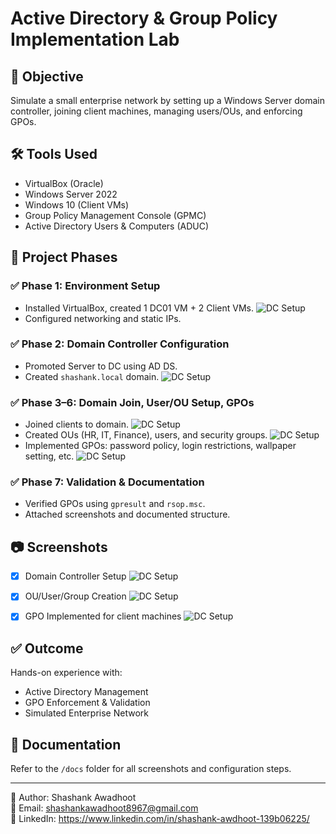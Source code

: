 # Active Directory & Group Policy Implementation Lab

## 🧠 Objective
Simulate a small enterprise network by setting up a Windows Server domain controller, joining client machines, managing users/OUs, and enforcing GPOs.

## 🛠️ Tools Used
- VirtualBox (Oracle)
- Windows Server 2022
- Windows 10 (Client VMs)
- Group Policy Management Console (GPMC)
- Active Directory Users & Computers (ADUC)

## 🔄 Project Phases

### ✅ Phase 1: Environment Setup
- Installed VirtualBox, created 1 DC01 VM + 2 Client VMs.
![DC Setup](docs/Phase1-EnvironmentSetup.jpeg)
- Configured networking and static IPs.


### ✅ Phase 2: Domain Controller Configuration
- Promoted Server to DC using AD DS.
- Created `shashank.local` domain.
![DC Setup](docs/AD_DHCP-setup.JPG)

### ✅ Phase 3–6: Domain Join, User/OU Setup, GPOs
- Joined clients to domain.
![DC Setup](docs/client-domain_join.JPG)
- Created OUs (HR, IT, Finance), users, and security groups.
![DC Setup](docs/User_creation.JPG)
- Implemented GPOs: password policy, login restrictions, wallpaper setting, etc.
![DC Setup](docs/GPO-settings.JPG)

### ✅ Phase 7: Validation & Documentation
- Verified GPOs using `gpresult` and `rsop.msc`.
- Attached screenshots and documented structure.

## 📷 Screenshots
- [x] Domain Controller Setup
![DC Setup](docs/dc-setup.JPG)

- [x] OU/User/Group Creation
![DC Setup](docs/OU-structure.JPG)

- [x] GPO Implemented for client machines
![DC Setup](docs/desktopwallpaper-GPO_alicehr.JPG)

## ✅ Outcome
Hands-on experience with:
- Active Directory Management
- GPO Enforcement & Validation
- Simulated Enterprise Network

## 📂 Documentation
Refer to the `/docs` folder for all screenshots and configuration steps.

---

👤 Author: Shashank Awadhoot  
📧 Email: shashankawadhoot8967@gmail.com   
🔗 LinkedIn: https://www.linkedin.com/in/shashank-awdhoot-139b06225/
